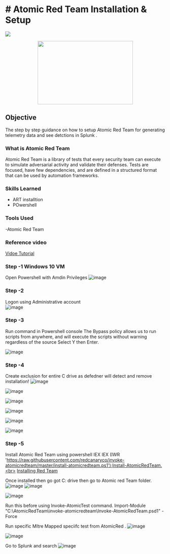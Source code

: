 # # Atomic Red Team Installation & Setup 
<img src="https://img.shields.io/badge/-Atomic%20Red%20Team-blue?style=for-the-badge"></img><br>
<div style="text-align:center;">    
  <img src="https://camo.githubusercontent.com/0ed20b85516f7c35f6a1c48ba69ec3803b32a8a936fd3c9c6bfb04a8311d4839/68747470733a2f2f72656463616e6172792e636f6d2f77702d636f6e74656e742f75706c6f6164732f41746f6d69632d5265642d5465616d2d4c6f676f2e706e67" width=300 height=200></img>
</div>

## Objective
The step by step guidance on how to setup Atomic Red Team for generating telemetry data and see detctions in Splunk  .

### What is Atomic Red Team
Atomic Red Team is a library of tests that every security team can execute to simulate adversarial activity and validate their defenses. Tests are focused, have few dependencies, and are defined in a structured format that can be used by automation frameworks.

### Skills Learned

- ART installtion
- POwershell


### Tools Used

-Atomic Red Team

### Reference video
<a href="https://youtu.be/orq-OPIdV9M">Vidoe Tutorial</a>

### Step -1 Windows 10 VM
Open Powershell with Amdin Privileges
![image](https://github.com/syedhnaqvi/ARTsetup/assets/39069507/6e26c209-a3de-406e-8ad1-3e37b2fb60f6)

### Step -2 
Logon using Administrative account<br>
![image](https://github.com/syedhnaqvi/ARTsetup/assets/39069507/c0d5f8ad-f2d7-4f5d-b3bd-ef8ca84e5cab)

### Step -3
Run command in Powershell console 
The Bypass policy allows us to run scripts from anywhere, and will execute the scripts without warning regardless of the source Select Y then Enter.

![image](https://github.com/syedhnaqvi/ARTsetup/assets/39069507/2710f52b-5d1b-4b81-bdb0-f251d29f5501)

### Step -4 
Create exclusion for entire C drive as defedner will detect and remove installation!
![image](https://github.com/syedhnaqvi/ARTsetup/assets/39069507/7e0d5a0a-a8d0-4998-b790-65f899314b08)

![image](https://github.com/syedhnaqvi/ARTsetup/assets/39069507/9593c5a8-4818-4ff8-8b52-f251269442dc)

![image](https://github.com/syedhnaqvi/ARTsetup/assets/39069507/9554cae0-c63f-4f4b-972f-493982472662)

![image](https://github.com/syedhnaqvi/ARTsetup/assets/39069507/b8eb5abb-8b90-4b04-828c-d632328d7adc)

![image](https://github.com/syedhnaqvi/ARTsetup/assets/39069507/fbdac193-ad3e-4ccf-b614-11a7e27b1b40)

![image](https://github.com/syedhnaqvi/ARTsetup/assets/39069507/565ef8e8-3d27-42cd-a49c-723cef1c330f)

### Step -5
Install Atomic Red Team using powershell IEX
IEX (IWR 'https://raw.githubusercontent.com/redcanaryco/invoke-atomicredteam/master/install-atomicredteam.ps1');Install-AtomicRedTeam.<br>
<a href="[https://github.com/redcanaryco/invoke-atomicredteam/wiki/Installing-Atomic-Red-Team/f70bafb8afd571ae91a01bc7b974cf2a3a4dc93e](https://github.com/redcanaryco/invoke-atomicredteam/wiki/Installing-Invoke-AtomicRedTeam)https://github.com/redcanaryco/invoke-atomicredteam/wiki/Installing-Invoke-AtomicRedTeam">Installing Red Team</a>

Once installed then go got C: drive then go to Atomic red Team folder.
![image](https://github.com/syedhnaqvi/ARTsetup/assets/39069507/f828c8a0-0286-496c-9622-5119e066232b)
![image](https://github.com/syedhnaqvi/ARTsetup/assets/39069507/ae1899f4-61c4-4970-acf0-210e6c4c3ae8)

![image](https://github.com/syedhnaqvi/ARTsetup/assets/39069507/b7d7bdf4-c777-49e3-bbfe-11f20ea29629)

Run this before using Invoke-AtomicTest command.
Import-Module "C:\AtomicRedTeam\invoke-atomicredteam\Invoke-AtomicRedTeam.psd1" -Force

Run specific MItre Mapped speciifc test from AtomicRed .
![image](https://github.com/syedhnaqvi/ARTsetup/assets/39069507/82e7334c-f0da-4c10-88d4-e970137c3825)

![image](https://github.com/syedhnaqvi/ARTsetup/assets/39069507/1461a854-725c-47dc-bd20-a4d5d3202311)


Go to Splunk and search 
![image](https://github.com/syedhnaqvi/ARTsetup/assets/39069507/a0dd1005-9b18-41fd-a20f-7494bdf8d6f6)


